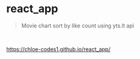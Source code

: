 # react_app
> Movie chart sort by like count using yts.lt api

<br/>

https://chloe-codes1.github.io/react_app/
